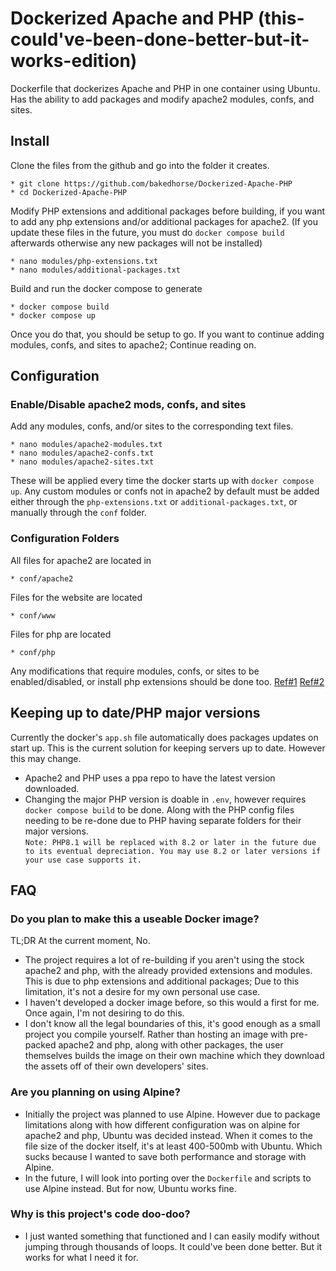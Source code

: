 # Dockerized Apache and PHP (this-could've-been-done-better-but-it-works-edition)
Dockerfile that dockerizes Apache and PHP in one container using Ubuntu.
Has the ability to add packages and modify apache2 modules, confs, and sites.

## Install
Clone the files from the github and go into the folder it creates.
```
* git clone https://github.com/bakedhorse/Dockerized-Apache-PHP
* cd Dockerized-Apache-PHP
```
Modify PHP extensions and additional packages before building, if you want to add any php extensions and/or additional packages for apache2.
(If you update these files in the future, you must do ```docker compose build``` afterwards otherwise any new packages will not be installed)
```
* nano modules/php-extensions.txt
* nano modules/additional-packages.txt
```
Build and run the docker compose to generate 
```
* docker compose build
* docker compose up
```

Once you do that, you should be setup to go. If you want to continue adding modules, confs, and sites to apache2; Continue reading on.

## Configuration
### Enable/Disable apache2 mods, confs, and sites
Add any modules, confs, and/or sites to the corresponding text files.
```
* nano modules/apache2-modules.txt
* nano modules/apache2-confs.txt
* nano modules/apache2-sites.txt
```
These will be applied every time the docker starts up with ```docker compose up```. Any custom modules or confs not in apache2 by default must be added either through the ```php-extensions.txt``` or ```additional-packages.txt```, or manually through the ```conf``` folder.

### Configuration Folders
All files for apache2 are located in
```
* conf/apache2
```
Files for the website are located 
```
* conf/www
```
Files for php are located
```
* conf/php
```
Any modifications that require modules, confs, or sites to be enabled/disabled, or install php extensions should be done too. [Ref#1](#enabledisable-apache2-mods-confs-and-sites) [Ref#2](#install) 

## Keeping up to date/PHP major versions
Currently the docker's ```app.sh``` file automatically does packages updates on start up. This is the current solution for keeping servers up to date. However this may change. <br>
* Apache2 and PHP uses a ppa repo to have the latest version downloaded.<br>
* Changing the major PHP version is doable in ```.env```, however requires ```docker compose build``` to be done. Along with the PHP config files needing to be re-done due to PHP having separate folders for their major versions.<br>
```Note: PHP8.1 will be replaced with 8.2 or later in the future due to its eventual depreciation. You may use 8.2 or later versions if your use case supports it.```
## FAQ
### Do you plan to make this a useable Docker image?
TL;DR At the current moment, No. <br>
* The project requires a lot of re-building if you aren't using the stock apache2 and php, with the already provided extensions and modules. This is due to php extensions and additional packages; Due to this limitation, it's not a desire for my own personal use case.
* I haven't developed a docker image before, so this would a first for me. Once again, I'm not desiring to do this.
* I don't know all the legal boundaries of this, it's good enough as a small project you compile yourself. Rather than hosting an image with pre-packed apache2 and php, along with other packages, the user themselves builds the image on their own machine which they download the assets off of their own developers' sites.
### Are you planning on using Alpine?
* Initially the project was planned to use Alpine. However due to package limitations along with how different configuration was on alpine for apache2 and php, Ubuntu was decided instead. When it comes to the file size of the docker itself, it's at least 400-500mb with Ubuntu. Which sucks because I wanted to save both performance and storage with Alpine.
* In the future, I will look into porting over the ```Dockerfile``` and scripts to use Alpine instead. But for now, Ubuntu works fine.
### Why is this project's code doo-doo?
* I just wanted something that functioned and I can easily modify without jumping through thousands of loops.
It could've been done better. But it works for what I need it for.
